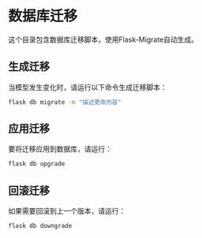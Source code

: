 # 数据库迁移

这个目录包含数据库迁移脚本，使用Flask-Migrate自动生成。

## 生成迁移

当模型发生变化时，请运行以下命令生成迁移脚本：

```bash
flask db migrate -m "描述更改内容"
```

## 应用迁移

要将迁移应用到数据库，请运行：

```bash
flask db upgrade
```

## 回滚迁移

如果需要回滚到上一个版本，请运行：

```bash
flask db downgrade
```
